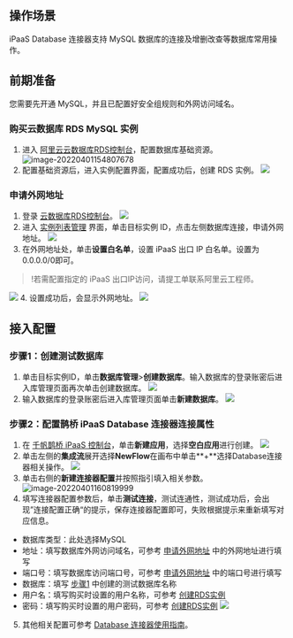 ## 操作场景
iPaaS Database 连接器支持 MySQL 数据库的连接及增删改查等数据库常用操作。


## 前期准备
您需要先开通 MySQL，并且已配置好安全组规则和外网访问域名。

### 购买云数据库 RDS MySQL 实例

1. 进入 [阿里云云数据库RDS控制台](https://rdsnext.console.aliyun.com/rdsList/cn-hangzhou/basic)，配置数据库基础资源。
![image-20220401154807678](https://qcloudimg.tencent-cloud.cn/raw/3e39baa4b791286f3c9204384c75cde2.png)
2. 配置基础资源后，进入实例配置界面，配置成功后，创建 RDS 实例。[](id:method3)
![](https://qcloudimg.tencent-cloud.cn/raw/aa0b0e8724f46bed378c95e57d4d0f8f.png)

### 申请外网地址
1. 登录 [云数据库RDS控制台](https://rdsnext.console.aliyun.com/rdsList/cn-hangzhou/basic)。
![](https://qcloudimg.tencent-cloud.cn/raw/8e2bbb2313654875f7ce68ed806f50dd.png)
2. 进入 [实例列表管理](https://rdsnext.console.aliyun.com/rdsList/cn-hangzhou/basic) 界面，单击目标实例 ID，点击左侧数据库连接，申请外网地址。[](id:method1)
![](https://qcloudimg.tencent-cloud.cn/raw/6f626668c8c54b525e6eec628ec48e17.png)
3. 在外网地址处，单击**设置白名单**，设置 iPaaS 出口 IP 白名单。设置为0.0.0.0/0即可。
>!若需配置指定的 iPaaS 出口IP访问，请提工单联系阿里云工程师。
>
![](https://qcloudimg.tencent-cloud.cn/raw/3896ae123319994937f3daba2286aee6.png)
4. 设置成功后，会显示外网地址。
![](https://qcloudimg.tencent-cloud.cn/raw/310c8b2b93a75a3c2468c97000a63359.png)


## 接入配置
### 步骤1：创建测试数据库[](id:method2)

1. 单击目标实例ID，单击**数据库管理**>**创建数据库**。输入数据库的登录账密后进入库管理页面再次单击创建数据库。
![](https://qcloudimg.tencent-cloud.cn/raw/b6eed314122be19545945e90e29fb856.png)
2. 输入数据库的登录账密后进入库管理页面单击**新建数据库**。
![](https://qcloudimg.tencent-cloud.cn/raw/03107f7b88d768dc7483372cc7349fa8.png)

### 步骤2：配置鹊桥 iPaaS Database 连接器连接属性

1. 在 [千帆鹊桥 iPaaS 控制台](https://console.cloud.tencent.com/ipaas)，单击**新建应用**，选择**空白应用**进行创建。
![](https://qcloudimg.tencent-cloud.cn/raw/f0e3a02558a61e6168e4a6c993931820.png)
2. 单击左侧的**集成流**展开选择**NewFlow**在画布中单击**+**选择Database连接器相关操作。
![](https://qcloudimg.tencent-cloud.cn/raw/d9c19f62caa7e148b330f90c69ee6a5f.png)
3. 单击右侧的**新建连接器配置**并按照指引填入相关参数。
![image-20220401160819999](https://qcloudimg.tencent-cloud.cn/raw/14e0018d4398c500a088685161920d57.png)
4. 填写连接器配置参数后，单击**测试连接**，测试连通性，测试成功后，会出现”连接配置正确“的提示，保存连接器配置即可，失败根据提示来重新填写对应信息。
 - 数据库类型：此处选择MySQL
 - 地址：填写数据库外网访问域名，可参考 [申请外网地址](#method1) 中的外网地址进行填写
 - 端口号：填写数据库访问端口号，可参考 [申请外网地址](#method1) 中的端口号进行填写
 - 数据库：填写 [步骤1](#method2) 中创建的测试数据库名称
 - 用户名：填写购买时设置的用户名称，可参考 [创建RDS实例](#method3)
 - 密码：填写购买时设置的用户密码，可参考 [创建RDS实例](#method3)
![](https://qcloudimg.tencent-cloud.cn/raw/a51d9a5b78c3008ed93c805d4930ba06.png)
5. 其他相关配置可参考 [Database 连接器使用指南](https://cloud.tencent.com/document/product/1270/55449)。

